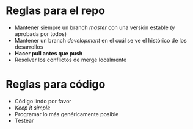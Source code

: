 # Reglas para el repo

- Mantener siempre un branch *master* con una versión estable (y aprobada por todos)
- Mantener un branch *development* en el cuál se ve el histórico de los desarrollos
- **Hacer pull antes que push** 
- Resolver los conflictos de merge localmente

# Reglas para código

- Código lindo por favor
- *Keep it simple*
- Programar lo más genéricamente posible
- Testear


